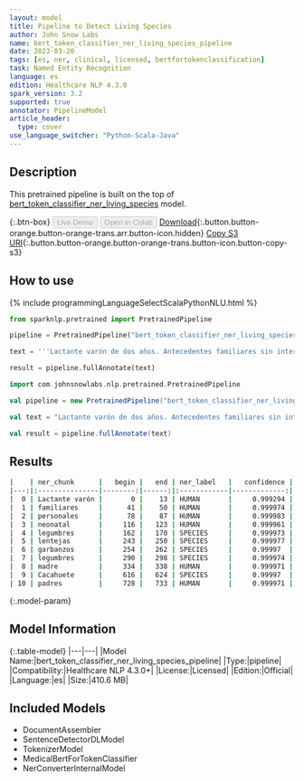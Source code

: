 ```yaml
---
layout: model
title: Pipeline to Detect Living Species
author: John Snow Labs
name: bert_token_classifier_ner_living_species_pipeline
date: 2023-03-20
tags: [es, ner, clinical, licensed, bertfortokenclassification]
task: Named Entity Recognition
language: es
edition: Healthcare NLP 4.3.0
spark_version: 3.2
supported: true
annotator: PipelineModel
article_header:
  type: cover
use_language_switcher: "Python-Scala-Java"
---
```


## Description

This pretrained pipeline is built on the top of [bert_token_classifier_ner_living_species](https://nlp.johnsnowlabs.com/2022/06/27/bert_token_classifier_ner_living_species_es_3_0.html) model.

{:.btn-box}
<button class="button button-orange" disabled>Live Demo</button>
<button class="button button-orange" disabled>Open in Colab</button>
[Download](https://s3.amazonaws.com/auxdata.johnsnowlabs.com/clinical/models/bert_token_classifier_ner_living_species_pipeline_es_4.3.0_3.2_1679304476657.zip){:.button.button-orange.button-orange-trans.arr.button-icon.hidden}
[Copy S3 URI](s3://auxdata.johnsnowlabs.com/clinical/models/bert_token_classifier_ner_living_species_pipeline_es_4.3.0_3.2_1679304476657.zip){:.button.button-orange.button-orange-trans.button-icon.button-copy-s3}

## How to use



<div class="tabs-box" markdown="1">
{% include programmingLanguageSelectScalaPythonNLU.html %}

```python
from sparknlp.pretrained import PretrainedPipeline

pipeline = PretrainedPipeline("bert_token_classifier_ner_living_species_pipeline", "es", "clinical/models")

text = '''Lactante varón de dos años. Antecedentes familiares sin interés. Antecedentes personales: Embarazo, parto y periodo neonatal normal. En seguimiento por alergia a legumbres, diagnosticado con diez meses por reacción urticarial generalizada con lentejas y garbanzos, con dieta de exclusión a legumbres desde entonces. En ésta visita la madre describe episodios de eritema en zona maxilar derecha con afectación ocular ipsilateral que se resuelve en horas tras la administración de corticoides. Le ha ocurrido en 5-6 ocasiones, en relación con la ingesta de alimentos previamente tolerados. Exploración complementaria: Cacahuete, ac(ige)19.2 Ku.arb/l. Resultados: Ante la sospecha clínica de Síndrome de Frey, se tranquiliza a los padres, explicándoles la naturaleza del cuadro y se cita para revisión anual.'''

result = pipeline.fullAnnotate(text)
```
```scala
import com.johnsnowlabs.nlp.pretrained.PretrainedPipeline

val pipeline = new PretrainedPipeline("bert_token_classifier_ner_living_species_pipeline", "es", "clinical/models")

val text = "Lactante varón de dos años. Antecedentes familiares sin interés. Antecedentes personales: Embarazo, parto y periodo neonatal normal. En seguimiento por alergia a legumbres, diagnosticado con diez meses por reacción urticarial generalizada con lentejas y garbanzos, con dieta de exclusión a legumbres desde entonces. En ésta visita la madre describe episodios de eritema en zona maxilar derecha con afectación ocular ipsilateral que se resuelve en horas tras la administración de corticoides. Le ha ocurrido en 5-6 ocasiones, en relación con la ingesta de alimentos previamente tolerados. Exploración complementaria: Cacahuete, ac(ige)19.2 Ku.arb/l. Resultados: Ante la sospecha clínica de Síndrome de Frey, se tranquiliza a los padres, explicándoles la naturaleza del cuadro y se cita para revisión anual."

val result = pipeline.fullAnnotate(text)
```
</div>

## Results

```bash
|    | ner_chunk      |   begin |   end | ner_label   |   confidence |
|---:|:---------------|--------:|------:|:------------|-------------:|
|  0 | Lactante varón |       0 |    13 | HUMAN       |     0.999294 |
|  1 | familiares     |      41 |    50 | HUMAN       |     0.999974 |
|  2 | personales     |      78 |    87 | HUMAN       |     0.999983 |
|  3 | neonatal       |     116 |   123 | HUMAN       |     0.999961 |
|  4 | legumbres      |     162 |   170 | SPECIES     |     0.999973 |
|  5 | lentejas       |     243 |   250 | SPECIES     |     0.999977 |
|  6 | garbanzos      |     254 |   262 | SPECIES     |     0.99997  |
|  7 | legumbres      |     290 |   298 | SPECIES     |     0.999974 |
|  8 | madre          |     334 |   338 | HUMAN       |     0.999971 |
|  9 | Cacahuete      |     616 |   624 | SPECIES     |     0.99997  |
| 10 | padres         |     728 |   733 | HUMAN       |     0.999971 |
```

{:.model-param}
## Model Information

{:.table-model}
|---|---|
|Model Name:|bert_token_classifier_ner_living_species_pipeline|
|Type:|pipeline|
|Compatibility:|Healthcare NLP 4.3.0+|
|License:|Licensed|
|Edition:|Official|
|Language:|es|
|Size:|410.6 MB|

## Included Models

- DocumentAssembler
- SentenceDetectorDLModel
- TokenizerModel
- MedicalBertForTokenClassifier
- NerConverterInternalModel